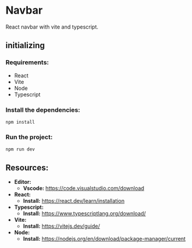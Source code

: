 # Navbar

React navbar with vite and typescript.

## initializing

### Requirements:

- React
- Vite
- Node
- Typescript

### Install the dependencies:

    npm install

### Run the project:

    npm run dev

## Resources:

- **Editor:**
  - **Vscode:** https://code.visualstudio.com/download
- **React:**
  - **Install:** https://react.dev/learn/installation
- **Typescript:**
  - **Install:** https://www.typescriptlang.org/download/
- **Vite:**
  - **Install:** https://vitejs.dev/guide/
- **Node:**
  - **Install:** https://nodejs.org/en/download/package-manager/current
